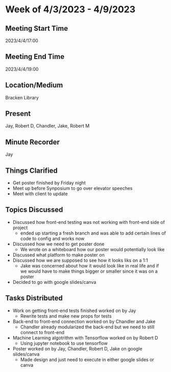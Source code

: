 # Week of 4/3/2023 - 4/9/2023

## Meeting Start Time

2023/4/4/17:00

## Meeting End Time

2023/4/4/19:00

## Location/Medium

Bracken Library

## Present

Jay, Robert D, Chandler, Jake, Robert M

## Minute Recorder

Jay

## Things Clarified

* Get poster finished by Friday night
* Meet up before Synposium to go over elevator speeches
* Meet with client to update

## Topics Discussed

* Discussed how front-end testing was not working with front-end side of project
    * ended up starting a fresh branch and was able to add certain lines of code to config and works now
* Discussed how we need to get poster done
    * We wrote on a whiteboard how our poster would potentially look like
* Discussed what platform to make poster on
* Discussed how we are supposed to see how it looks liks on a 1:1
    * Jake was concerned about how it would look like in real life and if we would have to make things bigger or smaller since it was on a poster
* Decided to go with google slides/canva

## Tasks Distributed

* Work on getting front-end tests finished worked on by Jay
    * Rewrite tests and make new props for tests
* Back-end to front-end connection worked on by Chandler and Jake
    * Chandler already modularized the back-end but we need to still connect to front-end
* Machine Learning algotrithm with Tensorflow worked on by Robert D
    * Using jupyter notebook to use tensorflow
* Poster worked on by Jay, Chandler, Robert D, Jake on google slides/canva
    * Made design and just need to execute in either google slides or canva
